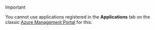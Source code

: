 > [!IMPORTANT]
You cannot use applications registered in the **Applications** tab on the classic [Azure Management Portal](https://manage.windowsazure.cn/) for this.